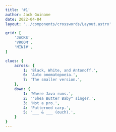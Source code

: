 ```yaml
---
title: '#1'
author: Jack Guinane
date: 2022-04-04
layout: '../components/crosswords/Layout.astro'

grid: [
	'JACKS',
	'VROOM',
	'MINI#',
]

clues: {
	across: {
		1: 'Black, White, and Antonoff.',
		6: 'Auto onomatopoeia.',
		7: 'The smaller version.',
	},
	down: {
		1: 'Where Java runs.',
		2: '"Shea Butter Baby" singer.',
		3: 'Not a pro.',
		4: 'Patterned carp.',
		5: '___ & ___ (ouch).',
	}
}
---
```

